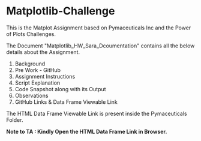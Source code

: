 # Matplotlib-Challenge
This is the Matplot Assignment based on Pymaceuticals Inc and the Power of Plots Challenges.

The Document "Matplotlib_HW_Sara_Dcoumentation" contains all the below details about the Assignment.

1) Background
2) Pre Work - GitHub
3) Assignment Instructions
4) Script Explanation
5) Code Snapshot along with its Output
6) Observations
7) GitHub Links & Data Frame Viewable Link

The HTML Data Frame Viewable Link is present inside the Pymaceuticals Folder.

<b> Note to TA : Kindly Open the HTML Data Frame Link in Browser. </b>
